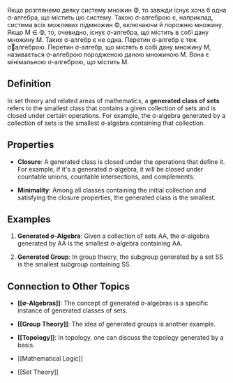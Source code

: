Якщо розглянемо деяку систему множин Φ, то завжди iснує хоча б одна σ-алгебра, що мiстить цю систему. Такою σ-алгеброю є, наприклад, система всiх можливих пiдмножин Φ, включаючи й порожню множину. Якщо M ∈ Φ, то, очевидно, iснує σ-алгебра, що мiстить в собi дану множину M. Таких σ-алгебр є не одна. Перетин σ-алгебр є теж σалгеброю. Перетин σ-алгебр, що мiстять в собi дану множину M, називається σ-алгеброю породженою даною множиною M. Вона є мiнiмальною σ-алгеброю, що мiстить M.
## Definition

In set theory and related areas of mathematics, a **generated class of sets** refers to the smallest class that contains a given collection of sets and is closed under certain operations. For example, the σ-algebra generated by a collection of sets is the smallest σ-algebra containing that collection.

## Properties

- **Closure**: A generated class is closed under the operations that define it. For example, if it's a generated σ-algebra, it will be closed under countable unions, countable intersections, and complements.
    
- **Minimality**: Among all classes containing the initial collection and satisfying the closure properties, the generated class is the smallest.
    

## Examples

1. **Generated σ-Algebra**: Given a collection of sets AA, the σ-algebra generated by AA is the smallest σ-algebra containing AA.
    
2. **Generated Group**: In group theory, the subgroup generated by a set SS is the smallest subgroup containing SS.
    

## Connection to Other Topics

- **[[σ-Algebras]]**: The concept of generated σ-algebras is a specific instance of generated classes of sets.
    
- **[[Group Theory]]**: The idea of generated groups is another example.
    
- **[[Topology]]**: In topology, one can discuss the topology generated by a basis.
- [[Mathematical Logic]]
- [[Set Theory]]